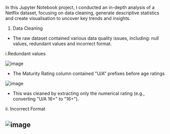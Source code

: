 In this Jupyter Notebook project, I conducted an in-depth analysis of a Netflix dataset, focusing on data cleaning, generate descriptive statistics and create visualisation to uncover key trends and insights.

1. Data Cleaning
- The raw dataset contained various data quality issues, including: null values, redundant values and incorrect format.

i.Redundant values

![image](https://github.com/user-attachments/assets/56242a93-e13f-4146-97fb-02b25a02c94c)
- The Maturity Rating column contained "U/A" prefixes before age ratings

![image](https://github.com/user-attachments/assets/478e691c-f280-4259-8de8-997ae5bfb460)
- This was cleaned by extracting only the numerical rating (e.g., converting "U/A 16+" to "16+").

ii. Incorrect Format

![image](https://github.com/user-attachments/assets/9c698b10-620f-4bbd-bd3b-7c33d797ee27)
-


